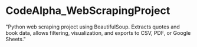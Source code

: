 # CodeAlpha_WebScrapingProject
"Python web scraping project using BeautifulSoup. Extracts quotes and book data, allows filtering, visualization, and exports to CSV, PDF, or Google Sheets."
